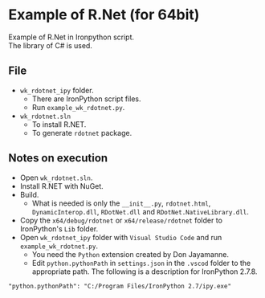 # Example of R.Net (for 64bit)

Example of R.Net in Ironpython script.  
The library of C# is used.

## File

* `wk_rdotnet_ipy` folder.
  * There are IronPython script files.
  * Run `example_wk_rdotnet.py`.
* `wk_rdotnet.sln`
  * To install R.NET.
  * To generate `rdotnet` package.

## Notes on execution

* Open `wk_rdotnet.sln`.
* Install R.NET with NuGet.
* Build.
  * What is needed is only the `__init__.py`, `rdotnet.html`, `DynamicInterop.dll`, `RDotNet.dll` and `RDotNet.NativeLibrary.dll`.
* Copy the `x64/debug/rdotnet` or `x64/release/rdotnet` folder to IronPython's `Lib` folder.
* Open `wk_rdotnet_ipy` folder with `Visual Studio Code` and run `example_wk_rdotnet.py`.
  * You need the `Python` extension created by Don Jayamanne.
  * Edit `python.pythonPath` in `settings.json` in the `.vscod` folder to the appropriate path. The following is a description for IronPython 2.7.8.

```
"python.pythonPath": "C:/Program Files/IronPython 2.7/ipy.exe"
```
